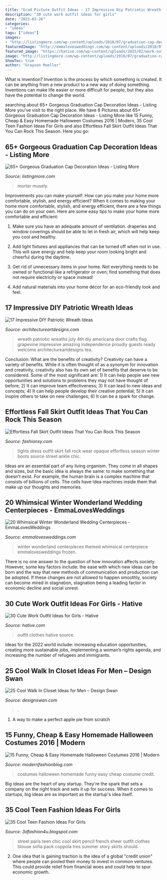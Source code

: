 ```yaml
---
title: "Grad Picture Outfit Ideas - 17 Impressive Diy Patriotic Wreath Ideas"
description: "30 cute work outfit ideas for girls"
date: "2023-03-26"
categories:
- "ideas"
tags: ["ideas"]
images:
- "http://listingmore.com/wp-content/uploads/2016/07/graduation-cap-decoration/29-graduation-cap-decoration-ideas.jpg"
featuredImage: "http://emmalovesweddings.com/wp-content/uploads/2018/07/winter-themed-wedding-centerpiece-ideas-for-2018.jpg"
featured_image: "https://hative.com/wp-content/uploads/2015/02/work-outfit-ideas/17-cute-work-outfit-ideas-for-girls.jpg"
image: "http://listingmore.com/wp-content/uploads/2016/07/graduation-cap-decoration/29-graduation-cap-decoration-ideas.jpg"
ShowToc: true
author: "Grayson Mueller"
---
```



What is invention?
Invention is the process by which something is created. It can be anything from a new product to a new way of doing something. Inventions can make life easier or more difficult for people, but they also have the potential to change the world.

	

		
searching about 65+ Gorgeous Graduation Cap Decoration Ideas - Listing More you've visit to the right place. We have 8 Pictures about 65+ Gorgeous Graduation Cap Decoration Ideas - Listing More like 15 Funny, Cheap &amp; Easy Homemade Halloween Costumes 2016 | Modern, 35 Cool Teen Fashion Ideas For Girls and also Effortless Fall Skirt Outfit Ideas That You Can Rock This Season. Here you go:
		
    
## 65+ Gorgeous Graduation Cap Decoration Ideas - Listing More

<img loading=lazy src="http://listingmore.com/wp-content/uploads/2016/07/graduation-cap-decoration/29-graduation-cap-decoration-ideas.jpg" onerror="this.onerror=null;this.src='https://tse3.mm.bing.net/th?id=OIP.JvpzZgSLjP7zyDM3I24hCAHaJ4&amp;pid=15.1';" alt="65+ Gorgeous Graduation Cap Decoration Ideas - Listing More">

_Source: listingmore.com_

>mortar musely. 

	

Improvements you can make yourself: How can you make your home more comfortable, stylish, and energy efficient?
When it comes to making your home more comfortable, stylish, and energy efficient, there are a few things you can do on your own. Here are some easy tips to make your home more comfortable and efficient: 
1. Make sure you have an adequate amount of ventilation. draperies and window coverings should be able to let in fresh air, which will help keep you cool and healthy.

2. Add light fixtures and appliances that can be turned off when not in use. This will save energy and help keep your room looking bright and cheerful during the daytime.

3. Get rid of unnecessary items in your home. Not everything needs to be owned or functional like a refrigerator or oven; find something that does not require electricity or space instead!

4. Add natural materials into your home décor for an eco-friendly look and feel.

    
## 17 Impressive DIY Patriotic Wreath Ideas

<img loading=lazy src="https://www.architectureartdesigns.com/wp-content/uploads/2015/06/1222-630x791.jpg" onerror="this.onerror=null;this.src='https://tse1.mm.bing.net/th?id=OIP.97l7F2TqREJvamN36PXzIgHaJT&amp;pid=15.1';" alt="17 Impressive DIY Patriotic Wreath Ideas">

_Source: architectureartdesigns.com_

>wreath patriotic wreaths july 4th diy americana door crafts flag grapevine impressive amazing independence proudly guests ready welcome architectureartdesigns tea. 

	

Conclusion: What are the benefits of creativity?
Creativity can have a variety of benefits. While it is often thought of as a synonym for innovation and creativity, creativity also has its own set of benefits that deserve to be considered. Some of the most significant are: 1) It can help people see new opportunities and solutions to problems they may not have thought of before; 2) It can improve team effectiveness; 3) It can lead to new ideas and concepts; 4) It can help people develop their creative potential; 5) It can inspire others to take on new challenges; 6) It can be a spark for change.

    
## Effortless Fall Skirt Outfit Ideas That You Can Rock This Season

<img loading=lazy src="https://fashionsy.com/wp-content/uploads/2017/09/fall-outfit-8.jpg" onerror="this.onerror=null;this.src='https://tse3.mm.bing.net/th?id=OIP.yzUodEA6iHXYKRrYL8wp5QHaLH&amp;pid=15.1';" alt="Effortless Fall Skirt Outfit Ideas That You Can Rock This Season">

_Source: fashionsy.com_

>tights dress outfit skirt fall rock wear opaque effortless season winter boots source street ankle chic. 

	

Ideas are an essential part of any living organism. They come in all shapes and sizes, but the basic idea is always the same: to make something that doesn't exist. For example, the human brain is a complex machine that consists of billions of cells. The cells have Idea machines inside them that make up our thoughts and memories.

    
## 20 Whimsical Winter Wonderland Wedding Centerpieces - EmmaLovesWeddings

<img loading=lazy src="http://emmalovesweddings.com/wp-content/uploads/2018/07/winter-themed-wedding-centerpiece-ideas-for-2018.jpg" onerror="this.onerror=null;this.src='https://tse2.mm.bing.net/th?id=OIP.JgI9_YyhNVuxZ0aEyJVeEAHaLD&amp;pid=15.1';" alt="20 Whimsical Winter Wonderland Wedding Centerpieces - EmmaLovesWeddings">

_Source: emmalovesweddings.com_

>winter wonderland centerpieces themed whimsical centerpiece emmalovesweddings frozen. 

	

There is no one answer to the question of how innovation affects society. However, some key factors include: the ease with which new ideas can be born and the way that new methods of communication and production can be adopted. If these changes are not allowed to happen smoothly, society can become mired in stagnation, stagnation being a leading factor in economic decline and social unrest.

    
## 30 Cute Work Outfit Ideas For Girls - Hative

<img loading=lazy src="https://hative.com/wp-content/uploads/2015/02/work-outfit-ideas/17-cute-work-outfit-ideas-for-girls.jpg" onerror="this.onerror=null;this.src='https://tse2.mm.bing.net/th?id=OIP.q4PkGRORcjHupvWc04ydegHaMZ&amp;pid=15.1';" alt="30 Cute Work Outfit Ideas for Girls - Hative">

_Source: hative.com_

>outfit clothes hative source. 

	

Ideas for the 2022 world include: increasing education opportunities, creating more sustainable jobs, implementing a woman’s rights agenda, and increasing the number of refugees and immigrants.

    
## 25 Cool Walk In Closet Ideas For Men – Design Swan

<img loading=lazy src="https://img.designswan.com/2015/01/closetForMan/25.jpg" onerror="this.onerror=null;this.src='https://tse2.mm.bing.net/th?id=OIP.Nug86w-YABlP4sHWwOwMgAHaLH&amp;pid=15.1';" alt="25 Cool Walk In Closet Ideas for Men – Design Swan">

_Source: designswan.com_

>. 

	

1. A way to make a perfect apple pie from scratch 

    
## 15 Funny, Cheap &amp; Easy Homemade Halloween Costumes 2016 | Modern

<img loading=lazy src="http://modernfashionblog.com/wp-content/uploads/2016/08/15-Funny-Cheap-Easy-Homemade-Halloween-Costumes-2016-3.jpg" onerror="this.onerror=null;this.src='https://tse1.mm.bing.net/th?id=OIP.eFa1vYcaLxWVMZtfrq3OBgHaJ4&amp;pid=15.1';" alt="15 Funny, Cheap &amp; Easy Homemade Halloween Costumes 2016 | Modern">

_Source: modernfashionblog.com_

>costumes halloween homemade funny easy cheap costume credit. 

	

Big ideas are the heart of any startup. They're the spark that sets a company on the right track and sets it up for success. When it comes to startups, big ideas are as important as the startup's idea itself. 

    
## 35 Cool Teen Fashion Ideas For Girls

<img loading=lazy src="https://1.bp.blogspot.com/-3FdO46JmhUk/VQ1S24c1h6I/AAAAAAAAHk8/bwN7lnH4hsg/s1600/Cool-teen-fashion-Ideas-For-Girls-31.jpg" onerror="this.onerror=null;this.src='https://tse2.mm.bing.net/th?id=OIP.ydYqaERM-ek_yFl-X5CtDQHaKO&amp;pid=15.1';" alt="35 Cool Teen Fashion Ideas For Girls">

_Source: 3dfashion4u.blogspot.com_

>street paris teen chic cool skirt pencil french sheer outfit clothes blouse sofia pack coppola tres summer story skirts should. 

	

2. One idea that is gaining traction is the idea of a global "credit union" where people can pooled their money to invest in common ventures. This could provide relief from financial woes and could help to spur economic growth.

